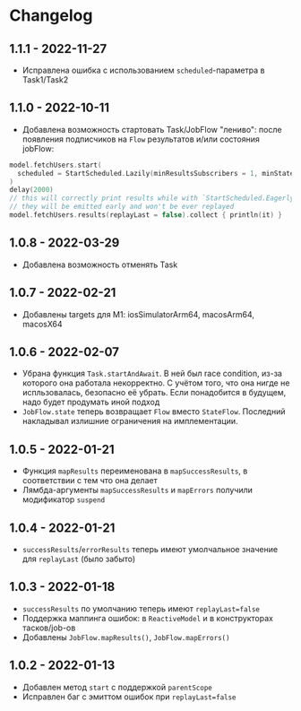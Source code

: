 # Changelog

## 1.1.1 - 2022-11-27
* Исправлена ошибка с использованием `scheduled`-параметра в Task1/Task2

## 1.1.0 - 2022-10-11
* Добавлена возможность стартовать Task/JobFlow "лениво": после появления подписчиков на `Flow` результатов и/или состояния jobFlow:

```kotlin
model.fetchUsers.start(
  scheduled = StartScheduled.Lazily(minResultsSubscribers = 1, minStateSubscribers = 0)
)
delay(2000)
// this will correctly print results while with `StartScheduled.Eagerly` 
// they will be emitted early and won't be ever replayed
model.fetchUsers.results(replayLast = false).collect { println(it) }
```

## 1.0.8 - 2022-03-29
* Добавлена возможность отменять Task

## 1.0.7 - 2022-02-21
* Добавлены targets для M1: iosSimulatorArm64, macosArm64, macosX64

## 1.0.6 - 2022-02-07
* Убрана функция `Task.startAndAwait`. В ней был race condition, из-за которого она работала некорректно.
  С учётом того, что она нигде не испльзовалась, безопасно её убрать. Если понадобится в будущем, надо 
  будет продумать иной подход
* `JobFlow.state` теперь возвращает `Flow` вместо `StateFlow`. Последний накладывал излишние ограничения
  на имплементации.

## 1.0.5 - 2022-01-21
* Функция `mapResults` переименована в `mapSuccessResults`, в соответствии с тем что она делает
* Лямбда-аргументы `mapSuccessResults` и `mapErrors` получили модификатор `suspend`

## 1.0.4 - 2022-01-21
* `successResults`/`errorResults` теперь имеют умолчальное значение для `replayLast` (было забыто)

## 1.0.3 - 2022-01-18

* `successResults` по умолчанию теперь имеют `replayLast=false`
* Поддержка маппинга ошибок: в `ReactiveModel` и в конструкторах тасков/job-ов
* Добавлены `JobFlow.mapResults()`, `JobFlow.mapErrors()`

## 1.0.2 - 2022-01-13

* Добавлен метод `start` с поддержкой `parentScope`
* Исправлен баг с эмиттом ошибок при `replayLast=false`

